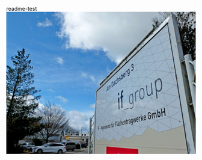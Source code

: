 readme-test
![A test image](bigboard-schild-if-group-ingenieure-fuer-flaechentragwerke-gmbh-am-dachsberg-3-anfahrt.jpg)

